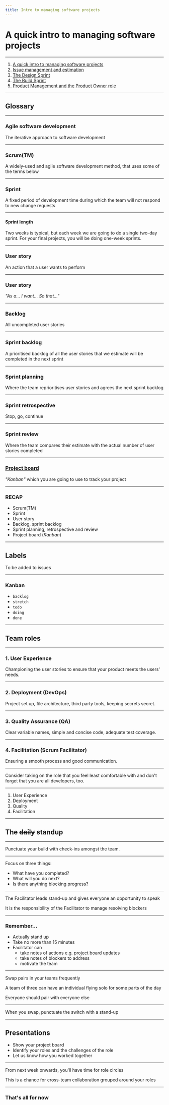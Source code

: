 ```yaml
---
title: Intro to managing software projects
---
```


# A quick intro to managing software projects

---

1. [A quick intro to managing software projects](../proj-mgmt)
2. [Issue management and estimation](../estimation)
3. [The Design Sprint](../design-sprint)
4. [The Build Sprint](../build-sprint)
5. [Product Management and the Product Owner role](../prod-mgmt)

---

## Glossary

---

### Agile software development

The iterative approach to software development

---

### Scrum(TM)

A widely-used and agile software development method, that uses some of the terms below

---

### Sprint

A fixed period of development time during which the team will not respond to new change requests

---

#### Sprint length

Two weeks is typical, but each week we are going to do a single two-day sprint. For your final projects, you will be doing one-week sprints.

---

### User story

An action that a user wants to perform

---

### User story

_"As a...
I want...
So that..."_

---

### Backlog

All uncompleted user stories

---

### Sprint backlog

A prioritised backlog of all the user stories that we estimate will be completed in the next sprint

---

### Sprint planning

Where the team reprioritises user stories and agrees the next sprint backlog

---

### Sprint retrospective

Stop, go, continue

---

### Sprint review

Where the team compares their estimate with the actual number of user stories completed

---

### [Project board](https://help.github.com/en/github/managing-your-work-on-github/about-project-boards)

_"Kanban"_
which you are going to use to track your project

---

### RECAP

- Scrum(TM)
- Sprint
- User story
- Backlog, sprint backlog
- Sprint planning, retrospective and review
- Project board (_Kanban_)

---

## Labels

To be added to issues

---

### Kanban

- `backlog`
- `stretch`
- `todo`
- `doing`
- `done`

---

## Team roles

---

### 1. User Experience

Championing the user stories to ensure that your product meets the users' needs.

---

### 2. Deployment (DevOps)

Project set up, file architecture, third party tools, keeping secrets secret.

---

### 3. Quality Assurance (QA)

Clear variable names, simple and concise code, adequate test coverage.

---

### 4. Facilitation (Scrum Facilitator)

Ensuring a smooth process and good communication.

---

Consider taking on the role that you feel least comfortable with and don't forget that you are all developers, too.

---

1. User Experience
2. Deployment
3. Quality
4. Facilitation

---

## The ~~daily~~ standup

---

Punctuate your build with check-ins amongst the team.

---

Focus on three things:

- What have you completed?
- What will you do next?
- Is there anything blocking progress?

---

The Facilitator leads stand-up and gives everyone an opportunity to speak

It is the responsibility of the Facilitator to manage resolving blockers

---

### Remember...

- Actually stand up
- Take no more than 15 minutes
- Facilitator can
  - take notes of actions e.g. project board updates
  - take notes of blockers to address
  - motivate the team

---

Swap pairs in your teams frequently

A team of three can have an individual flying solo for some parts of the day

Everyone should pair with everyone else

---

When you swap, punctuate the switch with a stand-up

---

## Presentations

- Show your project board
- Identify your roles and the challenges of the role
- Let us know how you worked together

---

From next week onwards, you'll have time for role circles

This is a chance for cross-team collaboration grouped around your roles

---

### That's all for now
